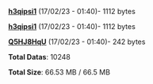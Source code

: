 [**h3qipsi1**](/data/h3qipsi1.txt) (17/02/23 - 01:40)- 1112 bytes

[**h3qipsi1**](/data/h3qipsi1.txt) (17/02/23 - 01:40)- 1112 bytes

[**Q5HJ8HqU**](/data/Q5HJ8HqU.txt) (17/02/23 - 01:40)- 242 bytes

**Total Datas**: 10248

**Total Size**: 66.53 MB / 66.5 MB